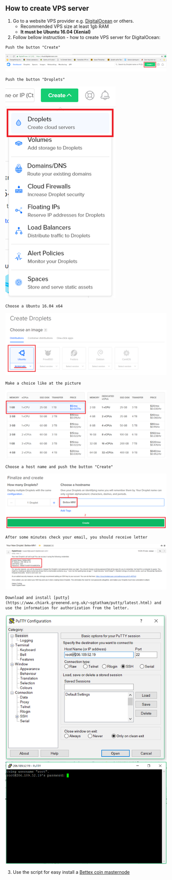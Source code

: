 ## How to create VPS server

1. Go to a website VPS provider e.g. [DigitalOcean](https://m.do.co/c/da2cd5eff34d) or others.
   - Recommended VPS size at least 1gb RAM
   - **It must be Ubuntu 16.04 (Xenial)**
2. Follow bellow instruction - how to create VPS server for DigitalOcean:
```
Push the button "Create"
```
![Alt text](https://github.com/bettexproject/bettexnodescript/blob/master/icons/1.png)

```
Push the button "Droplets"
```
![Alt text](https://github.com/bettexproject/bettexnodescript/blob/master/icons/2.png)

```
Сhoose a Ubuntu 16.04 x64
```
![Alt text](https://github.com/bettexproject/bettexnodescript/blob/master/icons/3.png)

```
Make a choice like at the picture
```
![Alt text](https://github.com/bettexproject/bettexnodescript/blob/master/icons/4.png)

```
Choose a host name and push the button "Create"
```
![Alt text](https://github.com/bettexproject/bettexnodescript/blob/master/icons/5.png)

```
After some minutes check your email, you should receive letter
```
![Alt text](https://github.com/bettexproject/bettexnodescript/blob/master/icons/6.png)

```
Download and install [putty](https://www.chiark.greenend.org.uk/~sgtatham/putty/latest.html) and use the information for authorization from the letter.
```
![Alt text](https://github.com/bettexproject/bettexnodescript/blob/master/icons/7.png)
![Alt text](https://github.com/bettexproject/bettexnodescript/blob/master/icons/8.png)

3. Use the script for easy install a [Bettex coin masternode](https://github.com/bettexproject/bettexnodescript)
